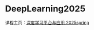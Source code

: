 # DeepLearning2025

课程主页：[深度学习平台与应用 2025spring](https://zhiweinju.github.io/nju-dl-lab-2025spring/)
